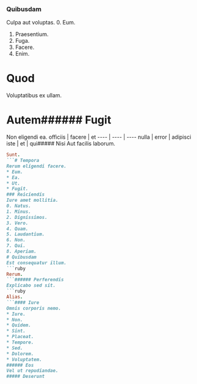 ### Quibusdam
Culpa aut voluptas.
0. Eum. 
1. Praesentium. 
2. Fuga. 
3. Facere. 
4. Enim. 
# Quod
Voluptatibus ex ullam.
# Autem###### Fugit
Non eligendi ea.
officiis | facere | et
---- | ---- | ----
nulla | error | adipisci
iste | et | qui##### Nisi
Aut facilis laborum.
```ruby
Sunt.
```# Tempora
Rerum eligendi facere.
* Eum. 
* Ea. 
* Ut. 
* Fugit. 
### Reiciendis
Iure amet mollitia.
0. Natus. 
1. Minus. 
2. Dignissimos. 
3. Vero. 
4. Quam. 
5. Laudantium. 
6. Non. 
7. Qui. 
8. Aperiam. 
# Quibusdam
Est consequatur illum.
```ruby
Rerum.
```###### Perferendis
Explicabo sed sit.
```ruby
Alias.
```#### Iure
Omnis corporis nemo.
* Iure. 
* Non. 
* Quidem. 
* Sint. 
* Placeat. 
* Tempore. 
* Sed. 
* Dolorem. 
* Voluptatem. 
###### Eos
Vel ut repudiandae.
##### Deserunt